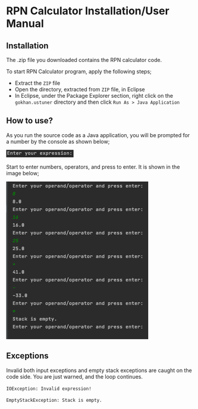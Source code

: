 # RPN Calculator Installation/User Manual

## Installation
The .zip file you downloaded contains the RPN calculator code.

To start RPN Calculator program, apply the following steps;

- Extract the ```ZIP``` file
- Open the directory, extracted from ```ZIP``` file, in Eclipse
- In Eclipse, under the Package Explorer section, right click on the ```gokhan.ustuner``` directory and
then click ```Run As > Java Application```

## How to use?

As you run the source code as a Java application, you will be prompted for a number by the console as shown below;

![Alt text](images/enter.png)

Start to enter numbers, operators, and press to enter. It is shown in the image below; 

![Alt text](images/sample-operation.png)

## Exceptions
Invalid both input exceptions and empty stack exceptions are caught on the code side. You are just warned,
and the loop continues.

```IOException: Invalid expression!```

```EmptyStackException: Stack is empty.```